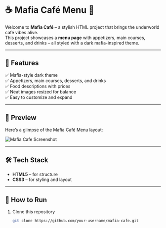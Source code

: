 # ☕ Mafia Café Menu 🍰  

Welcome to **Mafia Café** – a stylish HTML  project that brings the underworld café vibes alive.  
This project showcases a **menu page** with appetizers, main courses, desserts, and drinks – all styled with a dark mafia-inspired theme.  

---

## 🎯 Features  
✅ Mafia-style dark theme  
✅ Appetizers, main courses, desserts, and drinks  
✅ Food descriptions with prices  
✅ Neat images resized for balance  
✅ Easy to customize and expand  

---

## 📸 Preview  
Here’s a glimpse of the Mafia Café Menu layout:  

![Mafia Cafe Screenshot](https://placehold.co/800x400?text=Mafia+Cafe+Menu+Preview)  

---

## 🛠️ Tech Stack  
- **HTML5** – for structure  
- **CSS3** – for styling and layout  

---

## 🚀 How to Run  
1. Clone this repository  
   ```bash
   git clone https://github.com/your-username/mafia-cafe.git

